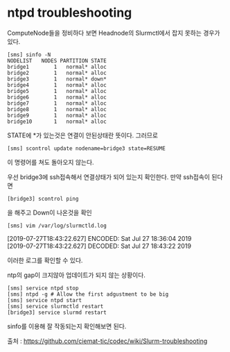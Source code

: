 ntpd troubleshooting
====================


ComputeNode들을 정비하다 보면 Headnode의 Slurmctl에서 잡지 못하는 경우가 있다.
```
[sms] sinfo -N
NODELIST   NODES PARTITION STATE
bridge1        1   normal* alloc
bridge2        1   normal* alloc
bridge3        1   normal* down*
bridge4        1   normal* alloc
bridge5        1   normal* alloc
bridge6        1   normal* alloc
bridge7        1   normal* alloc
bridge8        1   normal* alloc
bridge9        1   normal* alloc
bridge10       1   normal* alloc
```
STATE에 *가 있는것은 연결이 안된상태란 뜻이다.
그러므로 
```
[sms] scontrol update nodename=bridge3 state=RESUME
```
이 명령어를 쳐도 돌아오지 않는다.

우선 bridge3에 ssh접속해서 연결상태가 되어 있는지 확인한다.
만약 ssh접속이 된다면
```
[bridge3] scontrol ping
```
을 해주고 Down이 나온것을 확인

```
[sms] vim /var/log/slurmctld.log
```

[2019-07-27T18:43:22.627] ENCODED: Sat Jul 27 18:36:04 2019   
[2019-07-27T18:43:22.627] DECODED: Sat Jul 27 18:43:22 2019   

이러한 로그를 확인할 수 있다.

ntp의 gap이 크지않아 업데이트가 되지 않는 상황이다.
```
[sms] service ntpd stop
[sms] ntpd -g # Allow the first adgustment to be big
[sms] service ntpd start
[sms] service slurmctld restart
[bridge3] service slurmd restart
```
sinfo를 이용해 잘 작동되는지 확인해보면 된다. 


출처 : https://github.com/ciemat-tic/codec/wiki/Slurm-troubleshooting

